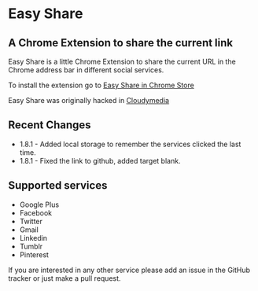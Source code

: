 # Easy Share
## A Chrome Extension to share the current link

Easy Share is a little Chrome Extension to share the current URL in the Chrome address bar in different social services.

To install the extension go to [Easy Share in Chrome Store](https://chrome.google.com/webstore/detail/easy-share/ogeflpmllfpecnnlkoifcolpcdpdojbd)

Easy Share was originally hacked in [Cloudymedia](http://www.cloudymedia.com/easy-share/)

## Recent Changes
* 1.8.1 - Added local storage to remember the services clicked the last time.
* 1.8.1 - Fixed the link to github, added target blank.

## Supported services

* Google Plus
* Facebook
* Twitter
* Gmail
* Linkedin
* Tumblr
* Pinterest

If you are interested in any other service please add an issue in the GitHub tracker or just make a pull request.

